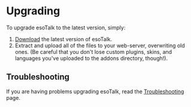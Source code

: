 # Upgrading

To upgrade esoTalk to the latest version, simply:

1. [Download](https://github.com/madromas/esoTalk-v3) the latest version of esoTalk.
2. Extract and upload all of the files to your web-server, overwriting old ones. (Be careful that you don't lose custom plugins, skins, and languages you've uploaded to the addons directory, though!).

## Troubleshooting

If you are having problems upgrading esoTalk, read the [Troubleshooting](/debug) page.
